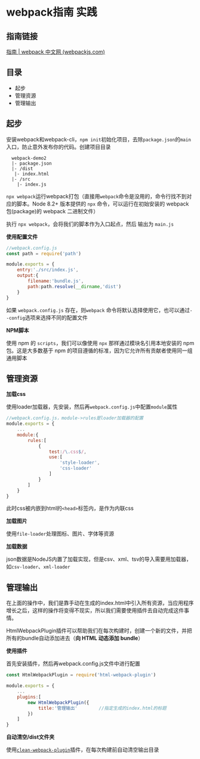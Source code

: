 # webpack指南 实践

## 指南链接

[指南 | webpack 中文网 (webpackjs.com)](https://www.webpackjs.com/guides/)



## 目录

- 起步
- 管理资源
- 管理输出



## 起步

安装webpack和webpack-cli，`npm init`初始化项目，去除`package.json`的`main`入口，防止意外发布你的代码。创建项目目录

```
  webpack-demo2
  |- package.json
  |- /dist
   |- index.html
  |- /src
    |- index.js
```

`npx webpack`运行webpack打包（直接用`webpack`命令是没用的，命令行找不到对应的脚本。Node 8.2+ 版本提供的 `npx` 命令，可以运行在初始安装的 webpack 包(package)的 webpack 二进制文件）

执行 `npx webpack`，会将我们的脚本作为入口起点，然后 输出为 `main.js`

**使用配置文件**

```javascript
//webpack.config.js
const path = require('path')

module.exports = {
    entry:'./src/index.js',
    output:{
        filename:'bundle.js',
        path:path.resolve(__dirname,'dist')
    }
}
```

如果 `webpack.config.js` 存在，则`webpack` 命令将默认选择使用它，也可以通过`--config`选项来选择不同的配置文件

**NPM脚本**

使用 npm 的 `scripts`，我们可以像使用 `npx` 那样通过模块名引用本地安装的 npm 包。这是大多数基于 npm 的项目遵循的标准，因为它允许所有贡献者使用同一组通用脚本



## 管理资源

**加载css**

使用loader加载器，先安装，然后再`webpack.config.js`中配置`module`属性

```javascript
//webpack.config.js，module->rules是loader加载器的配置
module.exports = {
	...
    module:{
        rules:[
            {
                test:/\.css$/,
                use:[
                    'style-loader',
                    'css-loader'
                ]
            }
        ]
    }
}
```

此时css被内嵌到html的`<head>`标签内，是作为内联css

**加载图片**

使用`file-loader`处理图标、图片、字体等资源

**加载数据**

json数据是NodeJS内置了加载实现，但是csv、xml、tsv的导入需要用加载器，如`csv-loader`、`xml-loader`



## 管理输出

在上面的操作中，我们是靠手动在生成的index.html中引入所有资源，当应用程序增长之后，这样的操作将变得不现实，所以我们需要使用插件去自动完成这件事情。

HtmlWebpackPlugin插件可以帮助我们在每次构建时，创建一个新的文件，并把所有的bundle自动添加进去（**向 HTML 动态添加 bundle**）

**使用插件**

首先安装插件，然后再webpack.config.js文件中进行配置

```javascript
const HtmlWebpackPlugin = require('html-webpack-plugin')

module.exports = {
    ...
    plugins:[
        new HtmlWebpackPlugin({
            title:'管理输出'        //指定生成的index.html的标题
        })
    ]
}
```

**自动清空/dist文件夹**

使用[`clean-webpack-plugin`](https://www.npmjs.com/package/clean-webpack-plugin)插件，在每次构建前自动清空输出目录